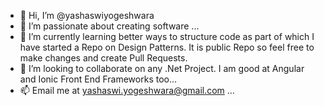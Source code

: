 - 👋 Hi, I’m @yashaswiyogeshwara
- 👀 I’m passionate about creating software ...
- 🌱 I’m currently learning better ways to structure code as part of which I have started a Repo on Design Patterns. 
     It is public Repo so feel free to make changes and create Pull Requests. 
- 💞️ I’m looking to collaborate on any .Net Project. I am good at Angular and Ionic Front End Frameworks too...  
- 📫 Email me at yashaswi.yogeshwara@gmail.com ...

<!---
yashaswiyogeshwara/yashaswiyogeshwara is a ✨ special ✨ repository because its `README.md` (this file) appears on your GitHub profile.
You can click the Preview link to take a look at your changes.
--->
